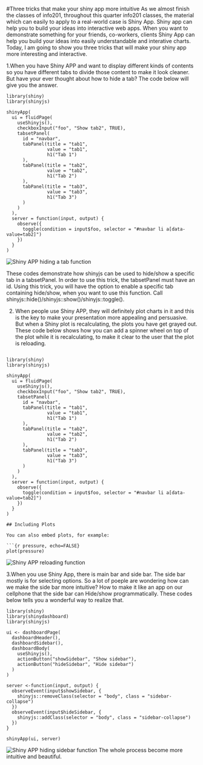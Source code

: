 #Three tricks that make your shiny app more intuitive
As we almost finish the classes of info201, throughout this quarter info201 classes, 
the material which can easily to apply to a real-world case is Shiny App. 
Shiny app can help you to build your ideas into interactive web apps.
When you want to demonstrate something for your friends, co-workers, clients
Shiny App can help you build your ideas into easily understandable and interative charts.
Today, I am going to show you three tricks that will make your shiny app more interesting and interactive.

1.When you have Shiny APP and want to display different kinds of contents so you have different tabs to divide those content to make it look cleaner. But have your ever thought about how to hide a tab? The code below will give you
the answer.
```{r}
library(shiny)
library(shinyjs)

shinyApp(
  ui = fluidPage(
    useShinyjs(),
    checkboxInput("foo", "Show tab2", TRUE),
    tabsetPanel(
      id = "navbar",
      tabPanel(title = "tab1",
               value = "tab1",
               h1("Tab 1")
      ),
      tabPanel(title = "tab2",
               value = "tab2",
               h1("Tab 2")
      ),
      tabPanel(title = "tab3",
               value = "tab3",
               h1("Tab 3")
      )
    )
  ),
  server = function(input, output) {
    observe({
      toggle(condition = input$foo, selector = "#navbar li a[data-value=tab2]")
    })
  }
)
```
![Shiny APP hiding a tab function](https://raw.githubusercontent.com/daattali/advanced-shiny/master/hide-tab/hide-tab.gif)

These codes demonstrate how shinyjs can be used to hide/show a specific tab in a tabsetPanel. In order to use this trick, the tabsetPanel must have an id. Using this trick, you will have the option to enable a specific tab containing hide/show, when you want to use this function. Call shinyjs::hide()/shinyjs::show()/shinyjs::toggle().

2. When people use Shiny APP, they will definitely plot charts in it and this is the key to make your presentation 
more appealing and persuasive. But when a Shiny plot is recalculating, the plots you have get grayed out. These code below shows how you can add a spinner wheel on top of the plot while it is recalculating, to make it clear to the user that the plot is reloading. 


```{r hideTab}

library(shiny)
library(shinyjs)

shinyApp(
  ui = fluidPage(
    useShinyjs(),
    checkboxInput("foo", "Show tab2", TRUE),
    tabsetPanel(
      id = "navbar",
      tabPanel(title = "tab1",
               value = "tab1",
               h1("Tab 1")
      ),
      tabPanel(title = "tab2",
               value = "tab2",
               h1("Tab 2")
      ),
      tabPanel(title = "tab3",
               value = "tab3",
               h1("Tab 3")
      )
    )
  ),
  server = function(input, output) {
    observe({
      toggle(condition = input$foo, selector = "#navbar li a[data-value=tab2]")
    })
  }
)

## Including Plots

You can also embed plots, for example:

```{r pressure, echo=FALSE}
plot(pressure)
```
![Shiny APP reloading function](https://raw.githubusercontent.com/daattali/advanced-shiny/master/plot-spinner/plot-spinner.gif)


3.When you use Shiny App, there is main bar and side bar. The side bar mostly is for selecting options. So a lot of poeple are wondering how can we make the side bar more intuitive? How to make it like an app on our cellphone that the side bar can Hide/show programmatically. These codes below tells you a wonderful way to realize that. 
```{r}
library(shiny)
library(shinydashboard)
library(shinyjs)

ui <- dashboardPage(
  dashboardHeader(),
  dashboardSidebar(),
  dashboardBody(
    useShinyjs(),
    actionButton("showSidebar", "Show sidebar"),
    actionButton("hideSidebar", "Hide sidebar")
  )
)

server <-function(input, output) {
  observeEvent(input$showSidebar, {
    shinyjs::removeClass(selector = "body", class = "sidebar-collapse")
  })
  observeEvent(input$hideSidebar, {
    shinyjs::addClass(selector = "body", class = "sidebar-collapse")
  })
}

shinyApp(ui, server)
```
![Shiny APP hiding sidebar function](https://raw.githubusercontent.com/daattali/advanced-shiny/master/shinydashboard-sidebar-hide/shinydashboard-sidebar-hide.gif)
The whole process become more intuitive and beautiful.
 